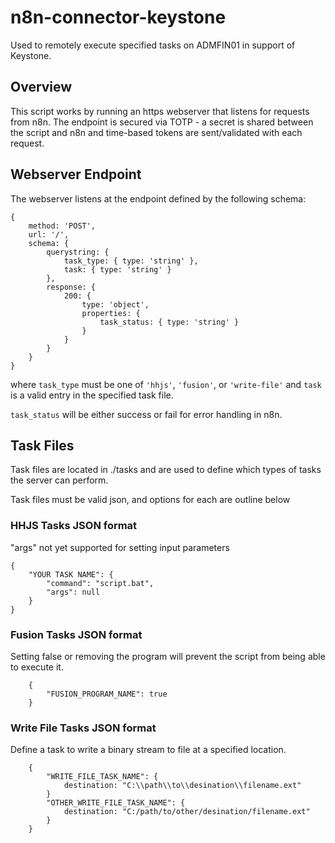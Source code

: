 # n8n-connector-keystone
Used to remotely execute specified tasks on ADMFIN01 in support of Keystone.

## Overview
This script works by running an https webserver that listens for requests from n8n. The endpoint is secured via TOTP - a secret is shared between the script and n8n and time-based tokens are sent/validated with each request.

## Webserver Endpoint
The webserver listens at the endpoint defined by the following schema:
```
{
    method: 'POST',
    url: '/',
    schema: {
        querystring: {
            task_type: { type: 'string' },
            task: { type: 'string' }
        },
        response: {
            200: {
                type: 'object',
                properties: {
                    task_status: { type: 'string' }
                }
            }
        }
    }
}
```

where `task_type` must be one of `'hhjs'`, `'fusion'`, or `'write-file'` and `task` is a valid entry in the specified task file.

`task_status` will be either success or fail for error handling in n8n.

## Task Files 
Task files are located in ./tasks and are used to define which types of tasks the server can perform.

Task files must be valid json, and options for each are outline below
### HHJS Tasks JSON format
"args" not yet supported for setting input parameters

```
{
    "YOUR TASK NAME": {
        "command": "script.bat",
        "args": null
    }
}
```

### Fusion Tasks JSON format
Setting false or removing the program will prevent the script from being able to execute it.

```
    {
        "FUSION_PROGRAM_NAME": true
    }
```

### Write File Tasks JSON format
Define a task to write a binary stream to file at a specified location.

```
    {
        "WRITE_FILE_TASK_NAME": {
            destination: "C:\\path\\to\\desination\\filename.ext"
        }
        "OTHER_WRITE_FILE_TASK_NAME": {
            destination: "C:/path/to/other/desination/filename.ext"
        }
    }
```